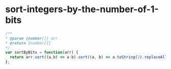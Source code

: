 
  # sort-integers-by-the-number-of-1-bits

  ```javascript
  /**
 * @param {number[]} arr
 * @return {number[]}
 */
var sortByBits = function(arr) {
    return arr.sort((a,b) => a-b).sort((a, b) => a.toString(2).replaceAll("0", "").length - b.toString(2).replaceAll("0", "").length)
};
  ```
  